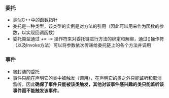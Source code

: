 ### 委托
- 类似C++中的函数指针
- 委托是一种类型，该类型的实例是对方法的引用（因此可以用来作为函数的参数，以实现回调函数）
- 委托类型通过 += -= 操作符来对委托链进行方法的绑定和解绑，通过()操作符（以及Invoke方法）可以将参数依次传递给委托链上的各个方法并调用

### 事件
- 被封装的委托
- 事件只能在声明它的类中被触发（调用），在声明它的类之外只能监听和取消监听，因此**确保了事件只能被该类触发，其他对该事件感兴趣的类只能监听该事件而不能触发该事件**。
